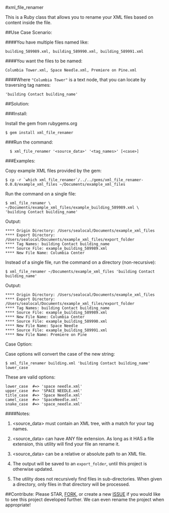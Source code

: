 #xml_file_renamer

This is a Ruby class that allows you to rename your XML files based on content inside the file.


##Use Case Scenario:

####You have multiple files named like:

    building_589989.xml, building_589990.xml, building_589991.xml

####You want the files to be named:

    Columbia Tower.xml, Space Needle.xml, Premiere on Pine.xml

####Where `"Columbia Tower"` is a text node, that you can locate by traversing tag names:

    'building Contact building_name'


##Solution:

###Install:

  Install the gem from rubygems.org

    $ gem install xml_file_renamer

###Run the command:

	  $ xml_file_renamer '<source_data>' '<tag_names>' [<case>]

###Examples:

  Copy example XML files provided by the gem:

    $ cp -r `which xml_file_renamer`/../../gems/xml_file_renamer-0.0.8/example_xml_files ~/Documents/example_xml_files

  Run the command on a single file:

    $ xml_file_renamer \
    ~/Documents/example_xml_files/example_building_589989.xml \
    'building Contact building_name'

  Output:

    **** Origin Directory: /Users/sealocal/Documents/example_xml_files
    **** Export Directory: /Users/sealocal/Documents/example_xml_files/export_folder
    **** Tag Names: building Contact building_name
    **** Source File: example_building_589989.xml
    **** New File Name: Columbia Center

  Instead of a single file, run the command on a directory (non-recursive):

    $ xml_file_renamer ~/Documents/example_xml_files 'building Contact building_name'

  Output:

    **** Origin Directory: /Users/sealocal/Documents/example_xml_files
    **** Export Directory: /Users/sealocal/Documents/example_xml_files/export_folder
    **** Tag Names: building Contact building_name
    **** Source File: example_building_589989.xml
    **** New File Name: Columbia Center
    **** Source File: example_building_589990.xml
    **** New File Name: Space Needle
    **** Source File: example_building_589991.xml
    **** New File Name: Premiere on Pine


  Case Option:

  Case options will convert the case of the new string:

    $ xml_file_renamer building.xml 'building Contact building_name' lower_case

  These are valid options:

    lower_case  #=> 'space needle.xml'
    upper_case  #=> 'SPACE NEEDLE.xml'
    title_case  #=> 'Space Needle.xml'
    camel_case  #=> 'SpaceNeedle.xml'
    snake_case  #=> 'space_needle.xml'

####Notes:

  1. <source_data> must contain an XML tree, with a match for your tag names.

  2. <source_data> can have ANY file extension. As long as it HAS a file extension,
      this utility will find your file an rename it.

  3. <source_data> can be a relative or absolute path to an XML file.

  4. The output will be saved to an `export_folder`, until this project is otherwise updated.

  5. The utility does not recursively find files in sub-directories. When given
      a directory, only files in that directory will be processed.

##Contribute:
Please STAR, [FORK](https://github.com/sealocal/xml_file_renamer/fork), or create a new [ISSUE](https://github.com/sealocal/xml_file_renamer/issues/new) if you would like to see this project developed further. We can even rename the project when appropriate!

